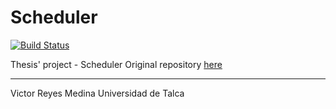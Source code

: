 # Scheduler
[![Build Status](https://dev.azure.com/victor-reyes/Scheduler/_apis/build/status/Thesis?branchName=master)](https://dev.azure.com/victor-reyes/Scheduler/_build/latest?definitionId=4&branchName=master)

Thesis' project - Scheduler
Original repository [here](https://dev.azure.com/victor-reyes/Scheduler)

---

Victor Reyes Medina
Universidad de Talca
